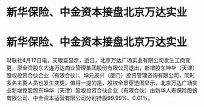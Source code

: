 # 新华保险、中金资本接盘北京万达实业

# 新华保险、中金资本接盘北京万达实业

财联社4月12日电，天眼查显示，近日，北京万达广场实业有限公司发生工商变更，原全资股东大连万达商业管理集团股份有限公司退出，新增股东坤华（天津）股权投资合伙企业（有限合伙）、坤元辰兴（厦门）投资管理咨询有限公司，同时多名主要人员也发生变更。值得一提的是，股权全景穿透图显示，北京万达广场实业新增控股股东坤华（天津）股权投资合伙企业（有限合伙）由新华人寿保险股份有限公司、中金资本运营有限公司分别持股99.99%、0.01%。

